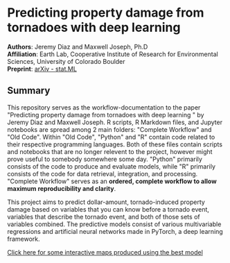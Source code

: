 # Predicting property damage from tornadoes with deep learning

**Authors**: Jeremy Diaz and Maxwell Joseph, Ph.D<br>
**Affiliation**: Earth Lab, Cooperative Institute of Research for Environmental Sciences, University of Colorado Boulder<br>
**Preprint**: [arXiv - stat.ML](https://arxiv.org/abs/1807.03456)


## Summary

This repository serves as the workflow-documentation to the paper "Predicting property damage from tornadoes with deep learning
" by Jeremy Diaz and Maxwell Joseph. R scripts, R Markdown files, and Jupyter notebooks are spread among 2 main folders: "Complete Workflow" and "Old Code". Within "Old Code", "Python" and "R" contain code related to their respective programming languages. Both of these files contain scripts and notebooks that are no longer relevent to the project, however might prove useful to somebody somewhere some day. "Python" primarily consists of the code to produce and evaluate models, while "R" primarily consists of the code for data retrieval, integration, and processing. "Complete Workflow" serves as an **ordered, complete workflow to allow maximum reproducibility and clarity**.

This project aims to predict dollar-amount, tornado-induced property damage based on variables that you can know before a tornado event, variables that describe the tornado event, and both of those sets of variables combined. The predictive models consist of various multivariable regressions and artificial neural networks made in PyTorch, a deep learning framework.

[Click here for some interactive maps produced using the best model](https://rawgit.com/jdiaz4302/tornadoesr/master/interactive_model_maps.html)

